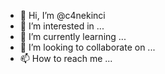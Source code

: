 - 👋 Hi, I’m @c4nekinci
- 👀 I’m interested in ...
- 🌱 I’m currently learning ...
- 💞️ I’m looking to collaborate on ...
- 📫 How to reach me ...

<!---
c4nekinci/c4nekinci is a ✨ special ✨ repository because its `README.md` (this file) appears on your GitHub profile.
You can click the Preview link to take a look at your changes.
--->
